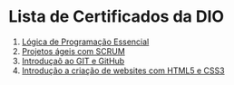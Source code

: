 # Lista de Certificados da DIO

1. [Lógica de Programação Essencial](https://certificates.digitalinnovation.one/F69D8499)
2. [Projetos ágeis com SCRUM](https://certificates.digitalinnovation.one/B363FA38)
3. [Introduçaõ ao GIT e GitHub](https://certificates.digitalinnovation.one/8A1CEF47)
4. [Introdução a criação de websites com HTML5 e CSS3](https://certificates.digitalinnovation.one/6DDCF615)
